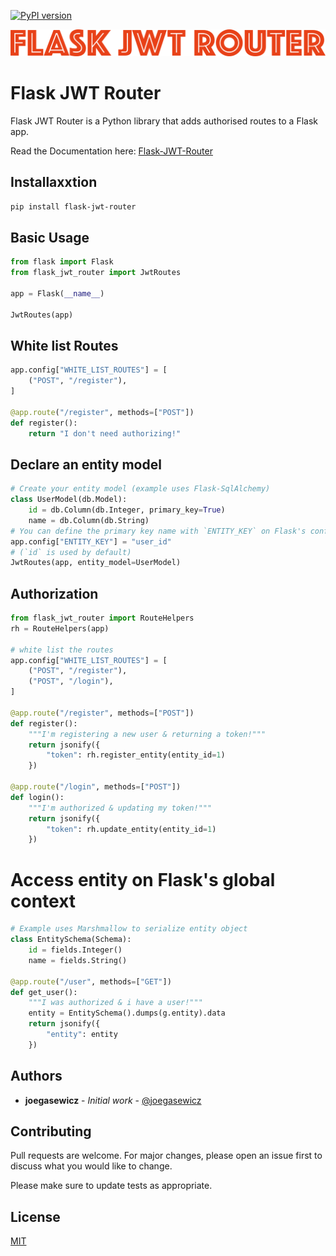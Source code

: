[![PyPI version](https://badge.fury.io/py/flask-jwt-router.svg)](https://badge.fury.io/py/flask-jwt-router)

![Greenprint](logo.png?raw=true "Title")

# Flask JWT Router

Flask JWT Router is a Python library that adds authorised routes to a Flask app.

Read the Documentation here: [Flask-JWT-Router](https://flask-jwt-router.readthedocs.io/en/latest/) 

## Installaxxtion

```bash
pip install flask-jwt-router
```

## Basic Usage
 ```python
from flask import Flask
from flask_jwt_router import JwtRoutes

app = Flask(__name__)

JwtRoutes(app)

```

## White list Routes
```python
app.config["WHITE_LIST_ROUTES"] = [
    ("POST", "/register"),
]

@app.route("/register", methods=["POST"])
def register():
    return "I don't need authorizing!"
```

## Declare an entity model
```python
# Create your entity model (example uses Flask-SqlAlchemy)
class UserModel(db.Model):
    id = db.Column(db.Integer, primary_key=True)
    name = db.Column(db.String)
# You can define the primary key name with `ENTITY_KEY` on Flask's config
app.config["ENTITY_KEY"] = "user_id"
# (`id` is used by default)
JwtRoutes(app, entity_model=UserModel)

```

## Authorization
```python
from flask_jwt_router import RouteHelpers
rh = RouteHelpers(app)

# white list the routes
app.config["WHITE_LIST_ROUTES"] = [
    ("POST", "/register"),
    ("POST", "/login"),
]

@app.route("/register", methods=["POST"])
def register():
    """I'm registering a new user & returning a token!"""
    return jsonify({
        "token": rh.register_entity(entity_id=1)
    })

@app.route("/login", methods=["POST"])
def login():
    """I'm authorized & updating my token!"""
    return jsonify({
        "token": rh.update_entity(entity_id=1)
    })
```

# Access entity on Flask's global context
```python
# Example uses Marshmallow to serialize entity object
class EntitySchema(Schema):
    id = fields.Integer()
    name = fields.String()

@app.route("/user", methods=["GET"])
def get_user():
    """I was authorized & i have a user!"""
    entity = EntitySchema().dumps(g.entity).data
    return jsonify({
        "entity": entity
    })

```

## Authors

* **joegasewicz** - *Initial work* - [@joegasewicz](https://twitter.com/joegasewicz)

## Contributing
Pull requests are welcome. For major changes, please open an issue first to discuss what you would like to change.

Please make sure to update tests as appropriate.

## License
[MIT](https://choosealicense.com/licenses/mit/)